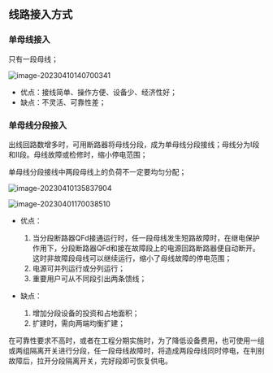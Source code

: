 ## 线路接入方式

### 单母线接入

只有一段母线；

![image-20230410140700341](https://blog-pic-1313935212.cos.ap-guangzhou.myqcloud.com/imgs/202304101407388.png)

* 优点：接线简单、操作方便、设备少、经济性好；
* 缺点：不灵活、可靠性差；

### 单母线分段接入

出线回路数增多时，可用断路器将母线分段，成为单母线分段接线；母线分为Ⅰ段和Ⅱ段。母线故障或检修时，缩小停电范围；

单母线分段接线中两段母线上的负荷不一定要均匀分配；

![image-20230410135837904](https://blog-pic-1313935212.cos.ap-guangzhou.myqcloud.com/imgs/202304101358950.png)

![image-20230401170038510](https://blog-pic-1313935212.cos.ap-guangzhou.myqcloud.com/imgs/202304011700549.png)

* 优点：
  1. 当分段断路器QFd接通运行时，任一段母线发生短路故障时，在继电保护作用下，分段断路器QFd和接在故障段上的电源回路断路器便自动断开。这时非故障段母线可以继续运行，缩小了母线故障的停电范围；
  2. 电源可并列运行或分列运行；
  3. 重要用户可从不同段引出两条馈线；

* 缺点：
  1. 增加分段设备的投资和占地面积；
  2. 扩建时，需向两端均衡扩建；

在可靠性要求不高时，或者在工程分期实施时，为了降低设备费用，也可使用一组或两组隔离开关进行分段，任一段母线故障时，将造成两段母线同时停电，在判别故障后，拉开分段隔离开关，完好段即可恢复供电。